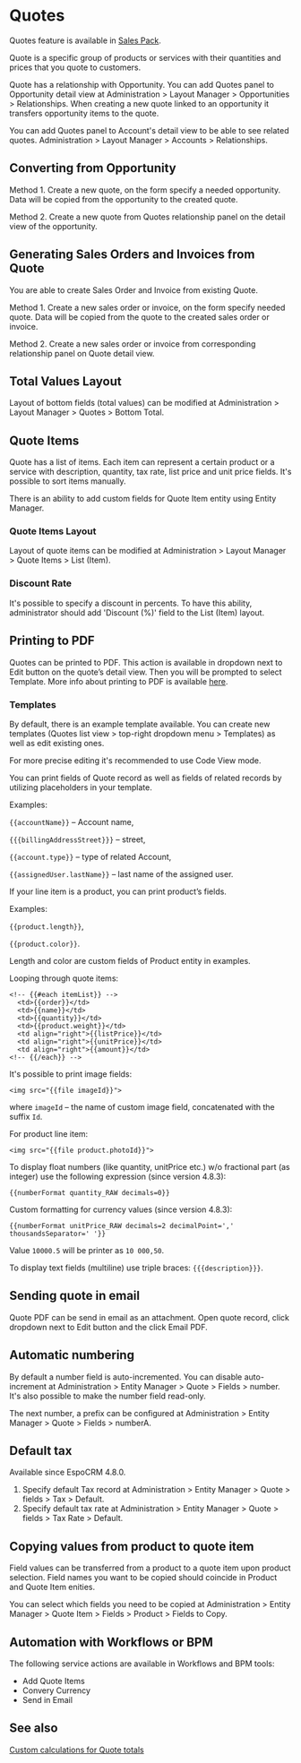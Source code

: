 # Quotes

Quotes feature is available in [Sales Pack](https://www.espocrm.com/extensions/sales-pack/).

Quote is a specific group of products or services with their quantities and prices that you quote to customers.

Quote has a relationship with Opportunity. You can add Quotes panel to Opportunity detail view at Administration > Layout Manager > Opportunities > Relationships. When creating a new quote linked to an opportunity it transfers opportunity items to the quote.

You can add Quotes panel to Account's detail view to be able to see related quotes. Administration > Layout Manager > Accounts > Relationships.

## Converting from Opportunity

Method 1. Create a new quote, on the form specify a needed opportunity. Data will be copied from the opportunity to the created quote.

Method 2. Create a new quote from Quotes relationship panel on the detail view of the opportunity.

## Generating Sales Orders and Invoices from Quote

You are able to create Sales Order and Invoice from existing Quote.

Method 1. Create a new sales order or invoice, on the form specify needed quote. Data will be copied from the quote to the created sales order or invoice.

Method 2. Create a new sales order or invoice from corresponding relationship panel on Quote detail view.

## Total Values Layout

Layout of bottom fields (total values) can be modified at Administration > Layout Manager > Quotes > Bottom Total.

## Quote Items

Quote has a list of items. Each item can represent a certain product or a service with description, quantity, tax rate, list price and unit price fields. It's possible to sort items manually.

There is an ability to add custom fields for Quote Item entity using Entity Manager.

### Quote Items Layout

Layout of quote items can be modified at Administration > Layout Manager > Quote Items > List (Item).

### Discount Rate

It's possible to specify a discount in percents. To have this ability, administrator should add 'Discount (%)' field to the List (Item) layout.

## Printing to PDF

Quotes can be printed to PDF. This action is available in dropdown next to Edit button on the quote’s detail view. Then you will be prompted to select Template. More info about printing to PDF is available [here](printing-to-pdf.md).

### Templates

By default, there is an example template available. You can create new templates (Quotes list view > top-right dropdown menu > Templates) as well as edit existing ones.

For more precise editing it's recommended to use Code View mode.

You can print fields of Quote record as well as fields of related records by utilizing placeholders in your template.

Examples:

`{{accountName}}` – Account name,

`{{{billingAddressStreet}}}` – street,

`{{account.type}}` – type of related Account,

`{{assignedUser.lastName}}` – last name of the assigned user.

If your line item is a product, you can print product’s fields. 

Examples:

`{{product.length}}`, 

`{{product.color}}`.

Length and color are custom fields of Product entity in examples.

Looping through quote items:

```
<!-- {{#each itemList}} -->
  <td>{{order}}</td>
  <td>{{name}}</td>
  <td>{{quantity}}</td>
  <td>{{product.weight}}</td>
  <td align="right">{{listPrice}}</td>
  <td align="right">{{unitPrice}}</td>
  <td align="right">{{amount}}</td>
<!-- {{/each}} -->
```

It's possible to print image fields: 

```
<img src="{{file imageId}}">
```
where `imageId` – the name of custom image field, concatenated with the suffix `Id`.

For product line item:
```
<img src="{{file product.photoId}}">
```

To display float numbers (like quantity, unitPrice etc.) w/o fractional part (as integer) use the following expression (since version 4.8.3):
```
{{numberFormat quantity_RAW decimals=0}}
```

Custom formatting for currency values (since version 4.8.3):
```
{{numberFormat unitPrice_RAW decimals=2 decimalPoint=',' thousandsSeparator=' '}}
```
Value `10000.5` will be printer as `10 000,50`. 

To display text fields (multiline) use triple braces: `{{{description}}}`.

## Sending quote in email

Quote PDF can be send in email as an attachment. Open quote record, click dropdown next to Edit button and the click Email PDF.

## Automatic numbering

By default a number field is auto-incremented. You can disable auto-increment at Administration > Entity Manager > Quote > Fields > number. It's also possible to make the number field read-only.

The next number, a prefix can be configured at Administration > Entity Manager > Quote > Fields > numberA.

## Default tax

Available since EspoCRM 4.8.0.

1. Specify default Tax record at Administration > Entity Manager > Quote > fields > Tax > Default.
2. Specify default tax rate at Administration > Entity Manager > Quote > fields > Tax Rate > Default.

## Copying values from product to quote item

Field values can be transferred from a product to a quote item upon product selection. Field names you want to be copied should coincide in Product and Quote Item enities.

You can select which fields you need to be copied at Administration > Entity Manager > Quote Item > Fields > Product > Fields to Copy.

## Automation with Workflows or BPM

The following service actions are available in Workflows and BPM tools:

* Add Quote Items
* Convery Currency
* Send in Email

## See also

[Custom calculations for Quote totals](../development/quote-custom-calculations.md)
